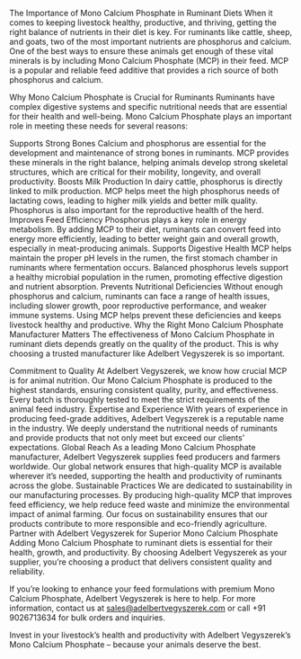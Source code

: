 The Importance of Mono Calcium Phosphate in Ruminant Diets
When it comes to keeping livestock healthy, productive, and thriving, getting the right balance of nutrients in their diet is key. For ruminants like cattle, sheep, and goats, two of the most important nutrients are phosphorus and calcium. One of the best ways to ensure these animals get enough of these vital minerals is by including Mono Calcium Phosphate (MCP) in their feed. MCP is a popular and reliable feed additive that provides a rich source of both phosphorus and calcium.

Why Mono Calcium Phosphate is Crucial for Ruminants
Ruminants have complex digestive systems and specific nutritional needs that are essential for their health and well-being. Mono Calcium Phosphate plays an important role in meeting these needs for several reasons:

Supports Strong Bones
Calcium and phosphorus are essential for the development and maintenance of strong bones in ruminants. MCP provides these minerals in the right balance, helping animals develop strong skeletal structures, which are critical for their mobility, longevity, and overall productivity.
Boosts Milk Production
In dairy cattle, phosphorus is directly linked to milk production. MCP helps meet the high phosphorus needs of lactating cows, leading to higher milk yields and better milk quality. Phosphorus is also important for the reproductive health of the herd.
Improves Feed Efficiency
Phosphorus plays a key role in energy metabolism. By adding MCP to their diet, ruminants can convert feed into energy more efficiently, leading to better weight gain and overall growth, especially in meat-producing animals.
Supports Digestive Health
MCP helps maintain the proper pH levels in the rumen, the first stomach chamber in ruminants where fermentation occurs. Balanced phosphorus levels support a healthy microbial population in the rumen, promoting effective digestion and nutrient absorption.
Prevents Nutritional Deficiencies
Without enough phosphorus and calcium, ruminants can face a range of health issues, including slower growth, poor reproductive performance, and weaker immune systems. Using MCP helps prevent these deficiencies and keeps livestock healthy and productive.
Why the Right Mono Calcium Phosphate Manufacturer Matters
The effectiveness of Mono Calcium Phosphate in ruminant diets depends greatly on the quality of the product. This is why choosing a trusted manufacturer like Adelbert Vegyszerek is so important.

Commitment to Quality
At Adelbert Vegyszerek, we know how crucial MCP is for animal nutrition. Our Mono Calcium Phosphate is produced to the highest standards, ensuring consistent quality, purity, and effectiveness. Every batch is thoroughly tested to meet the strict requirements of the animal feed industry.
Expertise and Experience
With years of experience in producing feed-grade additives, Adelbert Vegyszerek is a reputable name in the industry. We deeply understand the nutritional needs of ruminants and provide products that not only meet but exceed our clients' expectations.
Global Reach
As a leading Mono Calcium Phosphate manufacturer, Adelbert Vegyszerek supplies feed producers and farmers worldwide. Our global network ensures that high-quality MCP is available wherever it’s needed, supporting the health and productivity of ruminants across the globe.
Sustainable Practices
We are dedicated to sustainability in our manufacturing processes. By producing high-quality MCP that improves feed efficiency, we help reduce feed waste and minimize the environmental impact of animal farming. Our focus on sustainability ensures that our products contribute to more responsible and eco-friendly agriculture.
Partner with Adelbert Vegyszerek for Superior Mono Calcium Phosphate
Adding Mono Calcium Phosphate to ruminant diets is essential for their health, growth, and productivity. By choosing Adelbert Vegyszerek as your supplier, you’re choosing a product that delivers consistent quality and reliability.

If you’re looking to enhance your feed formulations with premium Mono Calcium Phosphate, Adelbert Vegyszerek is here to help. For more information, contact us at sales@adelbertvegyszerek.com or call +91 9026713634 for bulk orders and inquiries.

Invest in your livestock’s health and productivity with Adelbert Vegyszerek’s Mono Calcium Phosphate – because your animals deserve the best.
